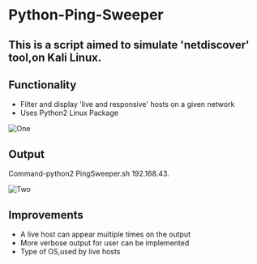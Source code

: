 # Python-Ping-Sweeper

## This is a script aimed to simulate 'netdiscover' tool,on Kali Linux.

## Functionality
- Filter and display 'live and responsive' hosts on a given network
- Uses Python2 Linux Package

![One](https://user-images.githubusercontent.com/77625109/123983676-af7ce900-d9e1-11eb-9e7b-1b6d466bdd16.jpg)

## Output
Command-python2 PingSweeper.sh 192.168.43.

![Two](https://user-images.githubusercontent.com/77625109/123984450-434eb500-d9e2-11eb-9292-aa941a16132a.jpg)

## Improvements
- A live host can appear multiple times on the output
- More verbose output for user can be implemented
- Type of OS,used by live hosts
